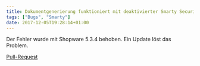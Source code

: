 ```yaml
---
title: Dokumentgenerierung funktioniert mit deaktivierter Smarty Security nicht mehr
tags: ["Bugs", "Smarty"]
date: 2017-12-05T19:28:14+01:00
---
```


Der Fehler wurde mit Shopware 5.3.4 behoben. Ein Update löst das Problem.

[Pull-Request](https://github.com/shopware/shopware/pull/1281)
